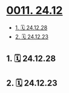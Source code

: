 # [0011. 24.12](https://github.com/Tdahuyou/TNotes.footprints/tree/main/notes/0011.%2024.12)

<!-- region:toc -->

- [1. 🗓 24.12.28](#1--241228)
- [2. 🗓 24.12.23](#2--241223)

<!-- endregion:toc -->

## 1. 🗓 24.12.28

<Footprints :times="[2024, 12, 28]">
  <template #text-area>
    <p>📚 《女人的胜利》余华</p>
    <p>✍️ 书摘</p>
    <p>男人最喜欢发誓，他们的誓言和狗叫没什么两样，你不要相信。</p>
    <p>垂头丧气、气势汹汹。</p>
    <p>女人的胜利</p>
    <p>老婆发现老公外遇，最后在小三面前跟老公接吻宣告胜利。</p>
    <p>老婆结婚后疏远自己的圈子，几乎完全融入了老公的圈子，遇到了不公的待遇时非常被动。</p>
    <p>蹦蹦跳跳的游戏</p>
    <p>一位母亲在她的孩子快要嗝屁前，是如何陪伴她的孩子的。</p>
  </template>
</Footprints>

## 2. 🗓 24.12.23

<Footprints :times="[2024, 12, 23, 8, 14]">
  <template #text-area>
    <p>地铁</p>
    <p>围城</p>
    <p>里面的人想出来</p>
    <p>外面的人想进去</p>
  </template>
</Footprints>
